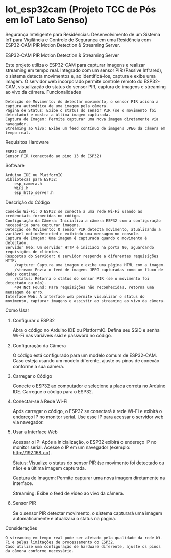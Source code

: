 # Iot_esp32cam (Projeto TCC de Pós em IoT Lato Senso)
Segurança Inteligente para Residências: Desenvolvimento de um Sistema IoT para Vigilância e Controle de Segurança em uma Residência com ESP32-CAM PIR Motion Detection &amp; Streaming Server.

ESP32-CAM PIR Motion Detection & Streaming Server

Este projeto utiliza o ESP32-CAM para capturar imagens e realizar streaming em tempo real. Integrado com um sensor PIR (Passive Infrared), o sistema detecta movimentos e, ao identificá-los, captura e exibe uma imagem. O servidor web incorporado permite controle remoto do ESP32-CAM, visualização do status do sensor PIR, captura de imagens e streaming ao vivo da câmera.
Funcionalidades

    Detecção de Movimento: Ao detectar movimento, o sensor PIR aciona a captura automática de uma imagem pela câmera.
    Página de Status: Exibe o status do sensor PIR (se o movimento foi detectado) e mostra a última imagem capturada.
    Captura de Imagem: Permite capturar uma nova imagem diretamente via navegador.
    Streaming ao Vivo: Exibe um feed contínuo de imagens JPEG da câmera em tempo real.

Requisitos
Hardware

    ESP32-CAM
    Sensor PIR (conectado ao pino 13 do ESP32)

Software

    Arduino IDE ou PlatformIO
    Bibliotecas para ESP32:
        esp_camera.h
        WiFi.h
        esp_http_server.h

Descrição do Código

    Conexão Wi-Fi: O ESP32 se conecta a uma rede Wi-Fi usando as credenciais fornecidas no código.
    Configuração da Câmera: Inicializa a câmera ESP32 com a configuração necessária para capturar imagens.
    Detecção de Movimento: O sensor PIR detecta movimento, atualizando a variável motionDetected e exibindo uma mensagem no console.
    Captura de Imagem: Uma imagem é capturada quando o movimento é detectado.
    Servidor Web: Um servidor HTTP é iniciado na porta 80, aguardando requisições de clientes.
    Respostas do Servidor: O servidor responde a diferentes requisições HTTP:
        /capture: Captura uma imagem e exibe uma página HTML com a imagem.
        /stream: Envia o feed de imagens JPEG capturadas como um fluxo de dados contínuo.
        /status: Retorna o status do sensor PIR (se o movimento foi detectado ou não).
        404 Not Found: Para requisições não reconhecidas, retorna uma mensagem de erro.
    Interface Web: A interface web permite visualizar o status do movimento, capturar imagens e assistir ao streaming ao vivo da câmera.

Como Usar
1. Configurar o ESP32

    Abra o código no Arduino IDE ou PlatformIO.
    Defina seu SSID e senha Wi-Fi nas variáveis ssid e password no código.

2. Configuração da Câmera

    O código está configurado para um modelo comum de ESP32-CAM. Caso esteja usando um modelo diferente, ajuste os pinos de conexão conforme a sua câmera.

3. Carregar o Código

    Conecte o ESP32 ao computador e selecione a placa correta no Arduino IDE.
    Carregue o código para o ESP32.

4. Conectar-se à Rede Wi-Fi

    Após carregar o código, o ESP32 se conectará à rede Wi-Fi e exibirá o endereço IP no monitor serial. Use esse IP para acessar o servidor web via navegador.

5. Usar a Interface Web

    Acessar o IP: Após a inicialização, o ESP32 exibirá o endereço IP no monitor serial. Acesse o IP em um navegador (exemplo: http://192.168.x.x).

    Status: Visualize o status do sensor PIR (se movimento foi detectado ou não) e a última imagem capturada.

    Captura de Imagem: Permite capturar uma nova imagem diretamente na interface.

    Streaming: Exibe o feed de vídeo ao vivo da câmera.

6. Sensor PIR

    Se o sensor PIR detectar movimento, o sistema capturará uma imagem automaticamente e atualizará o status na página.

Considerações

    O streaming em tempo real pode ser afetado pela qualidade da rede Wi-Fi e pelas limitações de processamento do ESP32.
    Caso utilize uma configuração de hardware diferente, ajuste os pinos da câmera conforme necessário.
